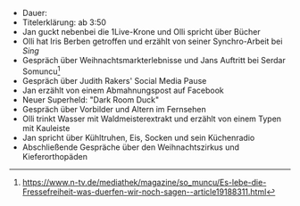 - Dauer:
- Titelerklärung: ab 3:50
- Jan guckt nebenbei die 1Live-Krone und Olli spricht über Bücher
- Olli hat Iris Berben getroffen und erzählt von seiner Synchro-Arbeit bei *Sing* 
- Gespräch über Weihnachtsmarkterlebnisse und Jans Auftritt bei Serdar Somuncu[^1]
- Gespräch über Judith Rakers' Social Media Pause
- Jan erzählt von einem Abmahnungspost auf Facebook
- Neuer Superheld: "Dark Room Duck"
- Gespräch über Vorbilder und Altern im Fernsehen
- Olli trinkt Wasser mit Waldmeisterextrakt und erzählt von einem Typen mit Kauleiste
- Jan spricht über Kühltruhen, Eis, Socken und sein Küchenradio
- Abschließende Gespräche über den Weihnachtszirkus und Kieferorthopäden

[^1]: https://www.n-tv.de/mediathek/magazine/so_muncu/Es-lebe-die-Fressefreiheit-was-duerfen-wir-noch-sagen--article19188311.html
